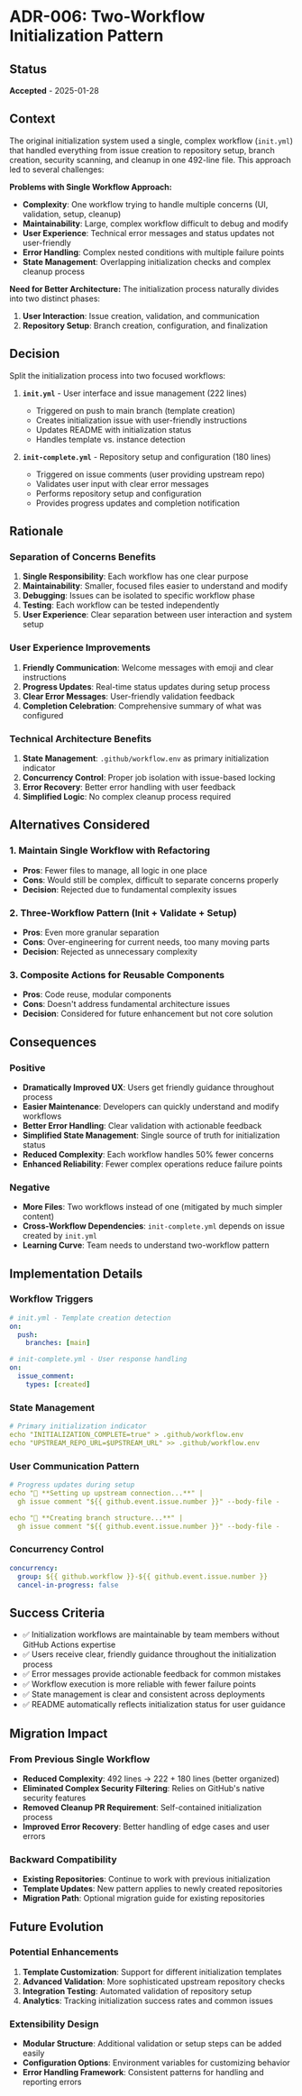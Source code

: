 # ADR-006: Two-Workflow Initialization Pattern

## Status
**Accepted** - 2025-01-28

## Context
The original initialization system used a single, complex workflow (`init.yml`) that handled everything from issue creation to repository setup, branch creation, security scanning, and cleanup in one 492-line file. This approach led to several challenges:

**Problems with Single Workflow Approach:**
- **Complexity**: One workflow trying to handle multiple concerns (UI, validation, setup, cleanup)
- **Maintainability**: Large, complex workflow difficult to debug and modify
- **User Experience**: Technical error messages and status updates not user-friendly
- **Error Handling**: Complex nested conditions with multiple failure points
- **State Management**: Overlapping initialization checks and complex cleanup process

**Need for Better Architecture:**
The initialization process naturally divides into two distinct phases:
1. **User Interaction**: Issue creation, validation, and communication
2. **Repository Setup**: Branch creation, configuration, and finalization

## Decision
Split the initialization process into two focused workflows:

1. **`init.yml`** - User interface and issue management (222 lines)
   - Triggered on push to main branch (template creation)
   - Creates initialization issue with user-friendly instructions
   - Updates README with initialization status
   - Handles template vs. instance detection

2. **`init-complete.yml`** - Repository setup and configuration (180 lines)
   - Triggered on issue comments (user providing upstream repo)
   - Validates user input with clear error messages
   - Performs repository setup and configuration
   - Provides progress updates and completion notification

## Rationale

### Separation of Concerns Benefits
1. **Single Responsibility**: Each workflow has one clear purpose
2. **Maintainability**: Smaller, focused files easier to understand and modify
3. **Debugging**: Issues can be isolated to specific workflow phase
4. **Testing**: Each workflow can be tested independently
5. **User Experience**: Clear separation between user interaction and system setup

### User Experience Improvements
1. **Friendly Communication**: Welcome messages with emoji and clear instructions
2. **Progress Updates**: Real-time status updates during setup process
3. **Clear Error Messages**: User-friendly validation feedback
4. **Completion Celebration**: Comprehensive summary of what was configured

### Technical Architecture Benefits
1. **State Management**: `.github/workflow.env` as primary initialization indicator
2. **Concurrency Control**: Proper job isolation with issue-based locking
3. **Error Recovery**: Better error handling with user feedback
4. **Simplified Logic**: No complex cleanup process required

## Alternatives Considered

### 1. Maintain Single Workflow with Refactoring
- **Pros**: Fewer files to manage, all logic in one place
- **Cons**: Would still be complex, difficult to separate concerns properly
- **Decision**: Rejected due to fundamental complexity issues

### 2. Three-Workflow Pattern (Init + Validate + Setup)
- **Pros**: Even more granular separation
- **Cons**: Over-engineering for current needs, too many moving parts
- **Decision**: Rejected as unnecessary complexity

### 3. Composite Actions for Reusable Components
- **Pros**: Code reuse, modular components
- **Cons**: Doesn't address fundamental architecture issues
- **Decision**: Considered for future enhancement but not core solution

## Consequences

### Positive
- **Dramatically Improved UX**: Users get friendly guidance throughout process
- **Easier Maintenance**: Developers can quickly understand and modify workflows
- **Better Error Handling**: Clear validation with actionable feedback
- **Simplified State Management**: Single source of truth for initialization status
- **Reduced Complexity**: Each workflow handles 50% fewer concerns
- **Enhanced Reliability**: Fewer complex operations reduce failure points

### Negative
- **More Files**: Two workflows instead of one (mitigated by much simpler content)
- **Cross-Workflow Dependencies**: `init-complete.yml` depends on issue created by `init.yml`
- **Learning Curve**: Team needs to understand two-workflow pattern

## Implementation Details

### Workflow Triggers
```yaml
# init.yml - Template creation detection
on:
  push:
    branches: [main]

# init-complete.yml - User response handling
on:
  issue_comment:
    types: [created]
```

### State Management
```yaml
# Primary initialization indicator
echo "INITIALIZATION_COMPLETE=true" > .github/workflow.env
echo "UPSTREAM_REPO_URL=$UPSTREAM_URL" >> .github/workflow.env
```

### User Communication Pattern
```yaml
# Progress updates during setup
echo "🔧 **Setting up upstream connection...**" | 
  gh issue comment "${{ github.event.issue.number }}" --body-file -

echo "🌿 **Creating branch structure...**" | 
  gh issue comment "${{ github.event.issue.number }}" --body-file -
```

### Concurrency Control
```yaml
concurrency:
  group: ${{ github.workflow }}-${{ github.event.issue.number }}
  cancel-in-progress: false
```

## Success Criteria
- ✅ Initialization workflows are maintainable by team members without GitHub Actions expertise
- ✅ Users receive clear, friendly guidance throughout the initialization process
- ✅ Error messages provide actionable feedback for common mistakes
- ✅ Workflow execution is more reliable with fewer failure points
- ✅ State management is clear and consistent across deployments
- ✅ README automatically reflects initialization status for user guidance

## Migration Impact

### From Previous Single Workflow
- **Reduced Complexity**: 492 lines → 222 + 180 lines (better organized)
- **Eliminated Complex Security Filtering**: Relies on GitHub's native security features
- **Removed Cleanup PR Requirement**: Self-contained initialization process
- **Improved Error Recovery**: Better handling of edge cases and user errors

### Backward Compatibility
- **Existing Repositories**: Continue to work with previous initialization
- **Template Updates**: New pattern applies to newly created repositories
- **Migration Path**: Optional migration guide for existing repositories

## Future Evolution

### Potential Enhancements
1. **Template Customization**: Support for different initialization templates
2. **Advanced Validation**: More sophisticated upstream repository checks
3. **Integration Testing**: Automated validation of repository setup
4. **Analytics**: Tracking initialization success rates and common issues

### Extensibility Design
- **Modular Structure**: Additional validation or setup steps can be added easily
- **Configuration Options**: Environment variables for customizing behavior
- **Error Handling Framework**: Consistent patterns for handling and reporting errors
